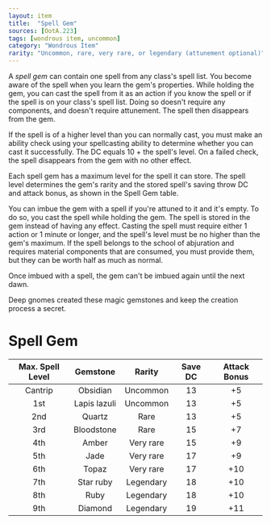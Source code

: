 ```yaml
---
layout: item
title:  "Spell Gem"
sources: [OotA.223]
tags: [wondrous item, uncommon]
category: "Wondrous Item"
rarity: "Uncommon, rare, very rare, or legendary (attunement optional)"
---
```


A _spell gem_ can contain one spell from any class's spell list. You become aware of the spell when you learn the gem's properties. While holding the gem, you can cast the spell from it as an action if you know the spell or if the spell is on your class's spell list. Doing so doesn't require any components, and doesn't require attunement. The spell then disappears from the gem.

If the spell is of a higher level than you can normally cast, you must make an ability check using your spellcasting ability to determine whether you can cast it successfully. The DC equals 10 + the spell's level. On a failed check, the spell disappears from the gem with no other effect.

Each spell gem has a maximum level for the spell it can store. The spell level determines the gem's rarity and the stored spell's saving throw DC and attack bonus, as shown in the Spell Gem table.

You can imbue the gem with a spell if you're attuned to it and it's empty. To do so, you cast the spell while holding the gem. The spell is stored in the gem instead of having any effect. Casting the spell must require either 1 action or 1 minute or longer, and the spell's level must be no higher than the gem's maximum. If the spell belongs to the school of abjuration and requires material components that are consumed, you must provide them, but they can be worth half as much as normal.

Once imbued with a spell, the gem can't be imbued again until the next dawn.

Deep gnomes created these magic gemstones and keep the creation process a secret.

# Spell Gem
Max. Spell Level | Gemstone | Rarity | Save DC | Attack Bonus
:---------------:|:--------:|:------:|:-------:|:-----------:
Cantrip | Obsidian | Uncommon | 13 | +5
1st | Lapis lazuli | Uncommon | 13 | +5
2nd | Quartz | Rare | 13 | +5
3rd | Bloodstone | Rare | 15 | +7
4th | Amber | Very rare | 15 | +9
5th | Jade | Very rare | 17 | +9
6th | Topaz | Very rare | 17 | +10
7th | Star ruby | Legendary | 18 | +10
8th | Ruby | Legendary | 18 | +10
9th | Diamond | Legendary | 19 | +11
